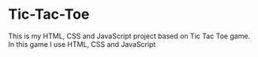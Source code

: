 # Tic-Tac-Toe
This is my HTML, CSS and JavaScript project based on Tic Tac Toe game. 
<br>
In this game I use HTML, CSS and JavaScript
